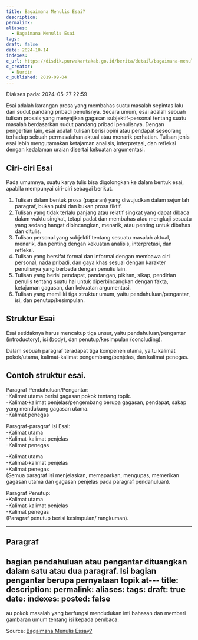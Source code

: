 ```yaml
---
title: Bagaimana Menulis Esai?
description: 
permalink: 
aliases:
  - Bagaimana Menulis Esai
tags: 
draft: false
date: 2024-10-14
indexes: 
c_url: https://disdik.purwakartakab.go.id/berita/detail/bagaimana-menulis-esai-?/berita/detail/bagaimana-menulis-esai-
c_creator:
  - Nurdin
c_published: 2019-09-04
---
```

Diakses pada: 2024-05-27 22:59

Esai adalah karangan prosa yang membahas suatu masalah sepintas lalu dari sudut pandang pribadi penulisnya. Secara umum, esai adalah sebuah tulisan prosais yang menyajikan gagasan subjektif-personal tentang suatu masalah berdasarkan sudut pandang pribadi penulisnya. Dengan pengertian lain, esai adalah tulisan berisi opini atau pendapat seseorang terhadap sebuah permasalahan aktual atau menarik perhatian. Tulisan jenis esai lebih mengutamakan ketajaman analisis, interpretasi, dan refleksi dengan kedalaman uraian disertai kekuatan argumentasi.

Ciri-ciri Esai
---
Pada umumnya, suatu karya tulis bisa digolongkan ke dalam bentuk esai, apabila mempunyai ciri-ciri sebagai berikut.  
1. Tulisan dalam bentuk prosa (paparan) yang diwujudkan dalam sejumlah paragraf, bukan puisi dan bukan prosa fiktif.  
2. Tulisan yang tidak terlalu panjang atau relatif singkat yang dapat dibaca dalam waktu singkat, tetapi padat dan membahas atau mengkaji sesuatu yang sedang hangat dibincangkan, menarik, atau penting untuk dibahas dan ditulis.  
3. Tulisan personal yang subjektif tentang sesuatu masalah aktual, menarik, dan penting dengan kekuatan analisis, interpretasi, dan refleksi.  
4. Tulisan yang bersifat formal dan informal dengan membawa ciri personal, nada pribadi, dan gaya khas sesuai dengan karakter penulisnya yang berbeda dengan penulis lain.  
5. Tulisan yang berisi pendapat, pandangan, pikiran, sikap, pendirian penulis tentang suatu hal untuk diperbincangkan dengan fakta, ketajaman gagasan, dan kekuatan argumentasi.  
6. Tulisan yang memiliki tiga struktur umum, yaitu pendahuluan/pengantar, isi, dan penutup/kesimpulan.


Struktur Esai
---
Esai setidaknya harus mencakup tiga unsur, yaitu pendahuluan/pengantar (introductory), isi (body), dan penutup/kesimpulan (concluding).

Dalam sebuah paragraf teradapat tiga kompenen utama, yaitu kalimat pokok/utama, kalimat-kalimat pengembang/penjelas, dan kalimat penegas.

Contoh struktur esai.
---
Paragraf Pendahuluan/Pengantar:  
-Kalimat utama berisi gagasan pokok tentang topik.  
-Kalimat-kalimat penjelas/pengembang berupa gagasan, pendapat, sakap yang mendukung gagasan utama.  
-Kalimat penegas

Paragraf-paragraf Isi Esai:  
-Kalimat utama  
-Kalimat-kalimat penjelas  
-Kalimat penegas

-Kalimat utama  
-Kalimat-kalimat penjelas  
-Kalimat penegas  
(Semua paragraf isi menjelaskan, memaparkan, mengupas, memerikan gagasan utama dan gagasan penjelas pada paragraf pendahuluan).

Paragraf Penutup:  
-Kalimat utama  
-Kalimat-kalimat penjelas  
-Kalimat penegas  
(Paragraf penutup berisi kesimpulan/ rangkuman).


---
Paragraf
---
bagian pendahuluan atau pengantar dituangkan dalam satu atau dua paragraf. Isi bagian pengantar berupa pernyataan topik at---
title: 
description: 
permalink: 
aliases: 
tags: 
draft: true
date: 
indexes: 
posted: false
---
au pokok masalah yang berfungsi mendudukan inti bahasan dan memberi gambaran umum tentang isi kepada pembaca.



Source: [Bagaimana Menulis Essay?](https://disdik.purwakartakab.go.id/berita/detail/bagaimana-menulis-esai-?/berita/detail/bagaimana-menulis-esai-)